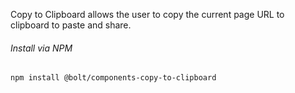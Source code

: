 Copy to Clipboard allows the user to copy the current page URL to clipboard to paste and share.

###### Install via NPM

```
npm install @bolt/components-copy-to-clipboard
```
